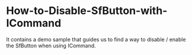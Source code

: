 # How-to-Disable-SfButton-with-ICommand
It contains a demo sample that guides us to find a way to disable / enable the SfButton when using ICommand. 
